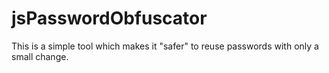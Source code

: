 # jsPasswordObfuscator
This is a simple tool which makes it "safer" to reuse passwords with only a small change.

